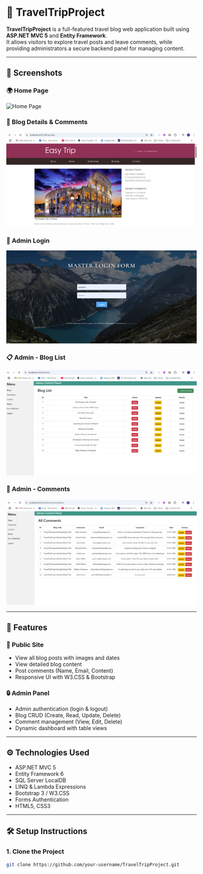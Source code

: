 # 🧳 TravelTripProject

**TravelTripProject** is a full-featured travel blog web application built using **ASP.NET MVC 5** and **Entity Framework**.  
It allows visitors to explore travel posts and leave comments, while providing administrators a secure backend panel for managing content.

---

## 📸 Screenshots

### 🌍 Home Page
![Home Page](screenshots/homepage.png)

### 📝 Blog Details & Comments
![Blog Details](screenshots/blog-details.png)

### 🔐 Admin Login
![Admin Login](screenshots/admin-login.png)

### 📋 Admin - Blog List
![Admin Blog List](screenshots/admin-blogs.png)

### 💬 Admin - Comments
![Admin Comments](screenshots/admin-comments.png)

---

## 🚀 Features

### 🧭 Public Site
- View all blog posts with images and dates
- View detailed blog content
- Post comments (Name, Email, Content)
- Responsive UI with W3.CSS & Bootstrap

### 🔒 Admin Panel
- Admin authentication (login & logout)
- Blog CRUD (Create, Read, Update, Delete)
- Comment management (View, Edit, Delete)
- Dynamic dashboard with table views

---

## ⚙️ Technologies Used

- ASP.NET MVC 5
- Entity Framework 6
- SQL Server LocalDB
- LINQ & Lambda Expressions
- Bootstrap 3 / W3.CSS
- Forms Authentication
- HTML5, CSS3

---

## 🛠️ Setup Instructions

### 1. Clone the Project

```bash
git clone https://github.com/your-username/TravelTripProject.git
